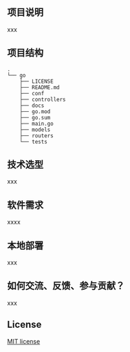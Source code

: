 ## 项目说明

xxx

## 项目结构

```
.
└── go
    ├── LICENSE
    ├── README.md
    ├── conf
    ├── controllers
    ├── docs
    ├── go.mod
    ├── go.sum
    ├── main.go
    ├── models
    ├── routers
    └── tests
```

## 技术选型

xxx

## 软件需求

xxxx

## 本地部署

xxx

## 如何交流、反馈、参与贡献？

xxx

## License

[MIT license](http://opensource.org/licenses/MIT)